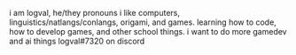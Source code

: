 i am logval, he/they pronouns
i like computers, linguistics/natlangs/conlangs, origami, and games.
learning how to code, how to develop games, and other school things.
i want to do more gamedev and ai things
logval#7320 on discord
